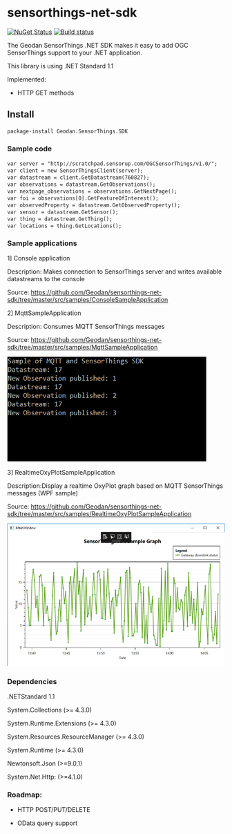 # sensorthings-net-sdk

[![NuGet Status](http://img.shields.io/nuget/v/Geodan.SensorThings.SDK.svg?style=flat)](https://www.nuget.org/packages/Geodan.SensorThings.SDK/)
[![Build status](https://ci.appveyor.com/api/projects/status/fwnnxu7dp4ffykag?svg=true)](https://ci.appveyor.com/project/bertt/sensorthings-net-sdk)

The Geodan SensorThings .NET SDK makes it easy to add OGC SensorThings support to your .NET application.

This library is using .NET Standard 1.1

Implemented:

- HTTP GET methods

## Install

```
package-install Geodan.SensorThings.SDK
```

### Sample code

```
var server = "http://scratchpad.sensorup.com/OGCSensorThings/v1.0/";
var client = new SensorThingsClient(server);
var datastream = client.GetDatastream(760827);
var observations = datastream.GetObservations();
var nextpage_observations = observations.GetNextPage();
var foi = observations[0].GetFeatureOfInterest();
var observedProperty = datastream.GetObservedProperty();
var sensor = datastream.GetSensor();
var thing = datastream.GetThing();
var locations = thing.GetLocations();

```

### Sample applications

1] Console application

Description: Makes connection to SensorThings server and writes available datastreams to the console

Source: https://github.com/Geodan/sensorthings-net-sdk/tree/master/src/samples/ConsoleSampleApplication

2] MqttSampleApplication

Description: Consumes MQTT SensorThings messages

Source: https://github.com/Geodan/sensorthings-net-sdk/tree/master/src/samples/MqttSampleApplication

![alt tag](mqttsample.png)

3] RealtimeOxyPlotSampleApplication

Description:Display a realtime OxyPlot graph based on MQTT SensorThings messages (WPF sample)

Source: https://github.com/Geodan/sensorthings-net-sdk/tree/master/src/samples/RealtimeOxyPlotSampleApplication

![alt tag](realtime.png)

### Dependencies

.NETStandard 1.1

System.Collections (>= 4.3.0)

System.Runtime.Extensions (>= 4.3.0)

System.Resources.ResourceManager (>= 4.3.0)

System.Runtime (>= 4.3.0)

Newtonsoft.Json (>=9.0.1)

System.Net.Http: (>=4.1.0)

### Roadmap:

- HTTP POST/PUT/DELETE

- OData query support

